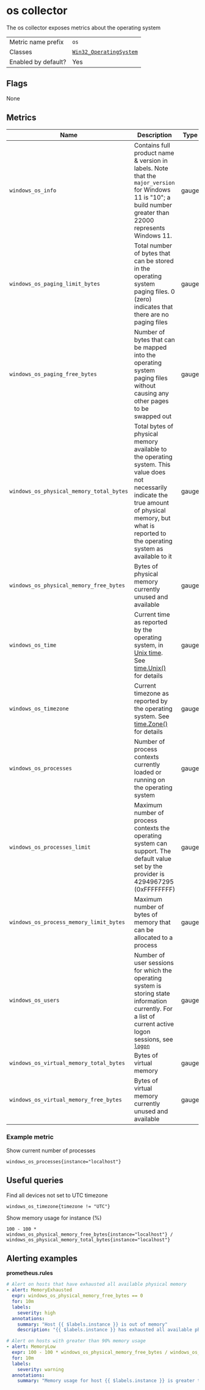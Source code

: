 # os collector

The os collector exposes metrics about the operating system

|||
-|-
Metric name prefix  | `os`
Classes             | [`Win32_OperatingSystem`](https://msdn.microsoft.com/en-us/library/aa394239)
Enabled by default? | Yes

## Flags

None

## Metrics

| Name                                     | Description                                                                                                                                                                                                    | Type  | Labels                                                                 |
|------------------------------------------|----------------------------------------------------------------------------------------------------------------------------------------------------------------------------------------------------------------|-------|------------------------------------------------------------------------|
| `windows_os_info`                        | Contains full product name & version in labels. Note that the `major_version` for Windows 11 is "10"; a build number greater than 22000 represents Windows 11.                                                 | gauge | `product`, `version`, `major_version`, `minor_version`, `build_number` |
| `windows_os_paging_limit_bytes`          | Total number of bytes that can be stored in the operating system paging files. 0 (zero) indicates that there are no paging files                                                                               | gauge | None                                                                   |
| `windows_os_paging_free_bytes`           | Number of bytes that can be mapped into the operating system paging files without causing any other pages to be swapped out                                                                                    | gauge | None                                                                   |
| `windows_os_physical_memory_total_bytes` | Total bytes of physical memory available to the operating system. This value does not necessarily indicate the true amount of physical memory, but what is reported to the operating system as available to it | gauge | None                                                                   |
| `windows_os_physical_memory_free_bytes`  | Bytes of physical memory currently unused and available                                                                                                                                                        | gauge | None                                                                   |
| `windows_os_time`                        | Current time as reported by the operating system, in [Unix time](https://en.wikipedia.org/wiki/Unix_time). See [time.Unix()](https://golang.org/pkg/time/#Unix) for details                                    | gauge | None                                                                   |
| `windows_os_timezone`                    | Current timezone as reported by the operating system. See [time.Zone()](https://golang.org/pkg/time/#Time.Zone) for details                                                                                    | gauge | `timezone`                                                             |
| `windows_os_processes`                   | Number of process contexts currently loaded or running on the operating system                                                                                                                                 | gauge | None                                                                   |
| `windows_os_processes_limit`             | Maximum number of process contexts the operating system can support. The default value set by the provider is 4294967295 (0xFFFFFFFF)                                                                          | gauge | None                                                                   |
| `windows_os_process_memory_limit_bytes`  | Maximum number of bytes of memory that can be allocated to a process                                                                                                                                           | gauge | None                                                                   |
| `windows_os_users`                       | Number of user sessions for which the operating system is storing state information currently. For a list of current active logon sessions, see [`logon`](collector.logon.md)                                  | gauge | None                                                                   |
| `windows_os_virtual_memory_total_bytes`  | Bytes of virtual memory                                                                                                                                                                                        | gauge | None                                                                   |
| `windows_os_virtual_memory_free_bytes`   | Bytes of virtual memory currently unused and available                                                                                                                                                         | gauge | None                                                                   |

### Example metric
Show current number of processes
```
windows_os_processes{instance="localhost"}
```

## Useful queries
Find all devices not set to UTC timezone
```
windows_os_timezone{timezone != "UTC"}
```

Show memory usage for instance (%)
```
100 - 100 * windows_os_physical_memory_free_bytes{instance="localhost"} / windows_os_physical_memory_total_bytes{instance="localhost"}
```

## Alerting examples
**prometheus.rules**
```yaml
# Alert on hosts that have exhausted all available physical memory
- alert: MemoryExhausted
  expr: windows_os_physical_memory_free_bytes == 0
  for: 10m
  labels:
    severity: high
  annotations:
    summary: "Host {{ $labels.instance }} is out of memory"
    description: "{{ $labels.instance }} has exhausted all available physical memory"

# Alert on hosts with greater than 90% memory usage
- alert: MemoryLow
  expr: 100 - 100 * windows_os_physical_memory_free_bytes / windows_os_physical_memory_total_bytes > 90
  for: 10m
  labels:
    severity: warning
  annotations:
    summary: "Memory usage for host {{ $labels.instance }} is greater than 90%"
```
